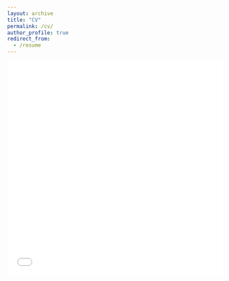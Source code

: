 ```yaml
---
layout: archive
title: "CV"
permalink: /cv/
author_profile: true
redirect_from:
  - /resume
---
```


<iframe src="/files/Kim_CV_220314.pdf" width="100%" height="500" frameborder="no" border="0" marginwidth="0" marginheight="0"></iframe>
